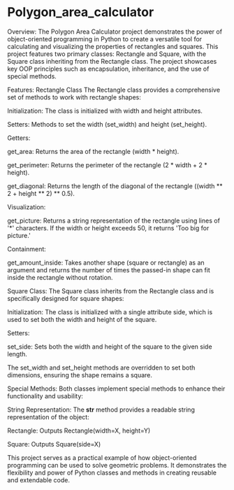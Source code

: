 # Polygon_area_calculator
Overview:
The Polygon Area Calculator project demonstrates the power of object-oriented programming in Python to create a versatile tool for calculating and visualizing the properties of rectangles and squares. This project features two primary classes: Rectangle and Square, with the Square class inheriting from the Rectangle class. The project showcases key OOP principles such as encapsulation, inheritance, and the use of special methods.

Features:
Rectangle Class
The Rectangle class provides a comprehensive set of methods to work with rectangle shapes:

Initialization: The class is initialized with width and height attributes.

Setters: Methods to set the width (set_width) and height (set_height).

Getters:

get_area: Returns the area of the rectangle (width * height).

get_perimeter: Returns the perimeter of the rectangle (2 * width + 2 * height).

get_diagonal: Returns the length of the diagonal of the rectangle ((width ** 2 + height ** 2) ** 0.5).

Visualization:

get_picture: Returns a string representation of the rectangle using lines of '*' characters. If the width or height exceeds 50, it returns 'Too big for picture.'

Containment:

get_amount_inside: Takes another shape (square or rectangle) as an argument and returns the number of times the passed-in shape can fit inside the rectangle without rotation.

Square Class:
The Square class inherits from the Rectangle class and is specifically designed for square shapes:

Initialization: The class is initialized with a single attribute side, which is used to set both the width and height of the square.

Setters:

set_side: Sets both the width and height of the square to the given side length.

The set_width and set_height methods are overridden to set both dimensions, ensuring the shape remains a square.

Special Methods:
Both classes implement special methods to enhance their functionality and usability:

String Representation: The __str__ method provides a readable string representation of the object:

Rectangle: Outputs Rectangle(width=X, height=Y)

Square: Outputs Square(side=X)

This project serves as a practical example of how object-oriented programming can be used to solve geometric problems. It demonstrates the flexibility and power of Python classes and methods in creating reusable and extendable code.
